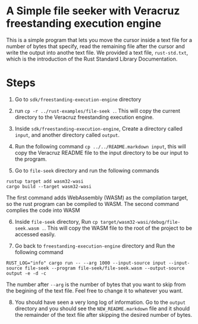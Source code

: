# A Simple file seeker with Veracruz freestanding execution engine


This is a simple program that lets you move the cursor inside a text file for a number of bytes that specify, read the remaining file after the cursor and write the output into anothe text file.
We provided a text file, `rust-std.txt`, which is the introduction of the Rust Standard Library Documentation.

# Steps

1. Go to `sdk/freestanding-execution-engine` directory

2. run `cp -r ../rust-examples/file-seek .`. This will copy the current directory to the Veracruz freestanding execution engine. 

3. Inside `sdk/freestanding-execution-engine`, Create a directory called `input`, and another directory called `output`.

4. Run the following command `cp ../../README.markdown input`, this will copy the Veracruz README file to the input directory to be our input to the program.

5. Go to `file-seek` directory and run the following commands
  ```
  rustup target add wasm32-wasi
  cargo build --target wasm32-wasi
  ```
The first command adds WebAssembly (WASM) as the compilation target, so the rust program can be compiled to WASM. The second command complies the code into WASM

6. Inside `file-seek` directory, Run `cp target/wasm32-wasi/debug/file-seek.wasm .`. 
  This will copy the WASM file to the root of the project to be accessed easily.

7. Go back to `freestanding-execution-engine` directory and Run the following command
```
RUST_LOG="info" cargo run -- --arg 1000 --input-source input --input-source file-seek --program file-seek/file-seek.wasm --output-source output -e -d -c
```
The number after `--arg` is the number of bytes that you want to skip from the begining of the text file. Feel free to change it to whatever you want.

8. You should have seen a very long log of information. Go to the `output` directory and you should see the `NEW_README.markdown` file and it should the remainder of the text file after skipping the desired number of bytes.
